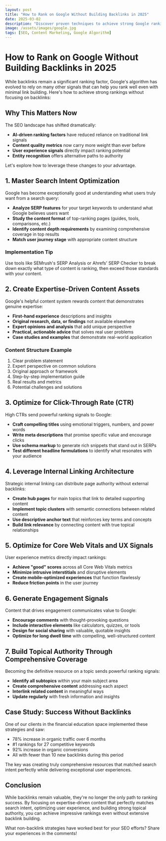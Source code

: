 ```yaml
---
layout: post
title: "How to Rank on Google Without Building Backlinks in 2025"
date: 2025-03-02
description: "Discover proven techniques to achieve strong Google rankings without relying on traditional backlink building strategies."
image: /assets/images/google.jpg
tags: [SEO, Content Marketing, Google Algorithm]
---
```


# How to Rank on Google Without Building Backlinks in 2025

While backlinks remain a significant ranking factor, Google's algorithm has evolved to rely on many other signals that can help you rank well even with minimal link building. Here's how to achieve strong rankings without focusing on backlinks:

## Why This Matters Now

The SEO landscape has shifted dramatically:

- **AI-driven ranking factors** have reduced reliance on traditional link signals
- **Content quality metrics** now carry more weight than ever before
- **User experience signals** directly impact ranking potential
- **Entity recognition** offers alternative paths to authority

Let's explore how to leverage these changes to your advantage.

## 1. Master Search Intent Optimization

Google has become exceptionally good at understanding what users truly want from a search query:

- **Analyze SERP features** for your target keywords to understand what Google believes users want
- **Study the content format** of top-ranking pages (guides, tools, comparisons, etc.)
- **Identify content depth requirements** by examining comprehensive coverage in top results
- **Match user journey stage** with appropriate content structure

### Implementation Tip

Use tools like SEMrush's SERP Analysis or Ahrefs' SERP Checker to break down exactly what type of content is ranking, then exceed those standards with your content.

## 2. Create Expertise-Driven Content Assets

Google's helpful content system rewards content that demonstrates genuine expertise:

- **First-hand experience** descriptions and insights
- **Original research, data, or findings** not available elsewhere
- **Expert opinions and analysis** that add unique perspective
- **Practical, actionable advice** that solves real user problems
- **Case studies and examples** that demonstrate real-world application

### Content Structure Example
1. Clear problem statement
2. Expert perspective on common solutions
3. Original approach or framework
4. Step-by-step implementation guide
5. Real results and metrics
6. Potential challenges and solutions


## 3. Optimize for Click-Through Rate (CTR)

High CTRs send powerful ranking signals to Google:

- **Craft compelling titles** using emotional triggers, numbers, and power words
- **Write meta descriptions** that promise specific value and encourage clicks
- **Use schema markup** to generate rich snippets that stand out in SERPs
- **Test different headline formulations** to identify what resonates with your audience

## 4. Leverage Internal Linking Architecture

Strategic internal linking can distribute page authority without external backlinks:

- **Create hub pages** for main topics that link to detailed supporting content
- **Implement topic clusters** with semantic connections between related content
- **Use descriptive anchor text** that reinforces key terms and concepts
- **Build link relevance** by connecting content with true topical relationships

## 5. Optimize for Core Web Vitals and UX Signals

User experience metrics directly impact rankings:

- **Achieve "good" scores** across all Core Web Vitals metrics
- **Minimize intrusive interstitials** and disruptive elements
- **Create mobile-optimized experiences** that function flawlessly
- **Reduce friction points** in the user journey

## 6. Generate Engagement Signals

Content that drives engagement communicates value to Google:

- **Encourage comments** with thought-provoking questions
- **Include interactive elements** like calculators, quizzes, or tools
- **Design for social sharing** with valuable, quotable insights
- **Optimize for long dwell time** with compelling, well-structured content

## 7. Build Topical Authority Through Comprehensive Coverage

Becoming the definitive resource on a topic sends powerful ranking signals:

- **Identify all subtopics** within your main subject area
- **Create comprehensive content** addressing each aspect
- **Interlink related content** in meaningful ways
- **Update regularly** with fresh information and insights

## Case Study: Success Without Backlinks

One of our clients in the financial education space implemented these strategies and saw:

- 78% increase in organic traffic over 6 months
- #1 rankings for 27 competitive keywords
- 92% increase in organic conversions
- All with fewer than 10 new backlinks during this period

The key was creating truly comprehensive resources that matched search intent perfectly while delivering exceptional user experiences.

## Conclusion

While backlinks remain valuable, they're no longer the only path to ranking success. By focusing on expertise-driven content that perfectly matches search intent, optimizing user experience, and building strong topical authority, you can achieve impressive rankings even without extensive backlink building.

What non-backlink strategies have worked best for your SEO efforts? Share your experiences in the comments!